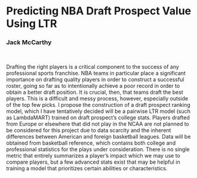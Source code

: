 # Predicting NBA Draft Prospect Value Using LTR
### Jack McCarthy
<br>

Drafting the right players is a critical component to the success of any professional sports franchise. NBA teams in particular place a significant importance on drafting quality players in order to construct a successful roster, going so far as to intentionally achieve a poor record in order to obtain a better draft position. It is crucial, then, that teams draft the best players. This is a difficult and messy process, however, especially outside of the top few picks. I propose the construction of a draft prospect ranking model, which I have tentatively decided will be a pairwise LTR model (such as LambdaMART) trained on draft prospect’s college stats. Players drafted from Europe or elsewhere that did not play in the NCAA are not planned to be considered for this project due to data scarcity and the inherent differences between American and foreign basketball leagues. Data will be obtained from basketball reference, which contains both college and professional statistics for the plays under consideration. There is no single metric that entirely summarizes a player’s impact which we may use to compare players, but a few advanced stats exist that may be helpful in training a model that prioritizes certain abilities or characteristics.
